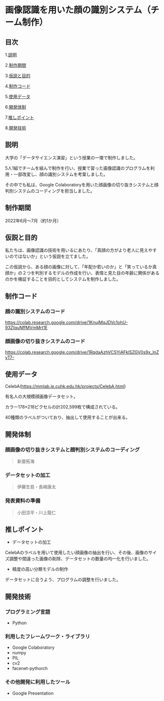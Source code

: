 # 画像認識を用いた顔の識別システム（チーム制作）

## 目次
1.[説明](https://github.com/TakumiShinya/Portfolio/blob/main/%E7%94%BB%E5%83%8F%E8%AA%8D%E8%AD%98%E3%82%92%E7%94%A8%E3%81%84%E3%81%9F%E9%A1%94%E3%81%AE%E8%AD%98%E5%88%A5%E3%82%B7%E3%82%B9%E3%83%86%E3%83%A0(%E3%83%81%E3%83%BC%E3%83%A0%E5%88%B6%E4%BD%9C)/README.md#%E8%AA%AC%E6%98%8E)

2.[制作期間](https://github.com/TakumiShinya/Portfolio/blob/main/%E7%94%BB%E5%83%8F%E8%AA%8D%E8%AD%98%E3%82%92%E7%94%A8%E3%81%84%E3%81%9F%E9%A1%94%E3%81%AE%E8%AD%98%E5%88%A5%E3%82%B7%E3%82%B9%E3%83%86%E3%83%A0(%E3%83%81%E3%83%BC%E3%83%A0%E5%88%B6%E4%BD%9C)/README.md#%E5%88%B6%E4%BD%9C%E6%9C%9F%E9%96%93)

3.[仮説と目的](https://github.com/TakumiShinya/Portfolio/blob/main/%E7%94%BB%E5%83%8F%E8%AA%8D%E8%AD%98%E3%82%92%E7%94%A8%E3%81%84%E3%81%9F%E9%A1%94%E3%81%AE%E8%AD%98%E5%88%A5%E3%82%B7%E3%82%B9%E3%83%86%E3%83%A0(%E3%83%81%E3%83%BC%E3%83%A0%E5%88%B6%E4%BD%9C)/README.md#%E4%BB%AE%E8%AA%AC%E3%81%A8%E7%9B%AE%E7%9A%84)

4.[制作コード](https://github.com/TakumiShinya/Portfolio/tree/main/%E7%94%BB%E5%83%8F%E8%AA%8D%E8%AD%98%E3%82%92%E7%94%A8%E3%81%84%E3%81%9F%E9%A1%94%E3%81%AE%E8%AD%98%E5%88%A5%E3%82%B7%E3%82%B9%E3%83%86%E3%83%A0(%E3%83%81%E3%83%BC%E3%83%A0%E5%88%B6%E4%BD%9C)#%E5%88%B6%E4%BD%9C%E3%82%B3%E3%83%BC%E3%83%89)

5.[使用データ](https://github.com/TakumiShinya/Portfolio/blob/main/%E7%94%BB%E5%83%8F%E8%AA%8D%E8%AD%98%E3%82%92%E7%94%A8%E3%81%84%E3%81%9F%E9%A1%94%E3%81%AE%E8%AD%98%E5%88%A5%E3%82%B7%E3%82%B9%E3%83%86%E3%83%A0(%E3%83%81%E3%83%BC%E3%83%A0%E5%88%B6%E4%BD%9C)/README.md#%E4%BD%BF%E7%94%A8%E3%83%87%E3%83%BC%E3%82%BF)

6.[開発体制](https://github.com/TakumiShinya/Portfolio/blob/main/%E7%94%BB%E5%83%8F%E8%AA%8D%E8%AD%98%E3%82%92%E7%94%A8%E3%81%84%E3%81%9F%E9%A1%94%E3%81%AE%E8%AD%98%E5%88%A5%E3%82%B7%E3%82%B9%E3%83%86%E3%83%A0(%E3%83%81%E3%83%BC%E3%83%A0%E5%88%B6%E4%BD%9C)/README.md#%E9%96%8B%E7%99%BA%E4%BD%93%E5%88%B6)

7.[推しポイント]()

8.[開発技術]()

## 説明

大学の「データサイエンス演習」という授業の一環で制作しました。

5人1組でチームを組んで制作を行い、授業で習った画像認識のプログラムを利用・一部改変し、顔の識別システムを考案しました。

その中でも私は、Google Colaboratoryを用いた顔画像の切り抜きシステムと顔判別システムのコーディングを担当しました。

## 制作期間

2022年6月～7月（約1か月）

## 仮説と目的

私たちは、画像認識の技術を用いるにあたり、「真顔の方がより老人に見えやすいのではないか」という仮説を立てました。

この仮説から、ある顔の画像に対して、「年配か若いのか」と「笑っているか真顔か」の２つを判別するモデルの作成を行い、表情と見た目の年齢に関係があるのかを検証することを目的としてシステムを制作しました。

## 制作コード

### 顔の識別システムのコード

https://colab.research.google.com/drive/1KnujMqJDVc1ohU-93ZIquNffMVmMrt1E

### 顔画像の切り抜きシステムのコード

https://colab.research.google.com/drive/1RqdaAzhVCSYiAFklSZGV0s9x_lnZyT7-

## 使用データ

CelebA(https://mmlab.ie.cuhk.edu.hk/projects/CelebA.html)

有名人の大規模顔画像データセット。

カラー178×218ピクセルの計202,599枚で構成されている。

40種類のラベルがついており、抽出して使用することが出来る。

## 開発体制

### 顔画像の切り抜きシステムと顔判別システムのコーディング
> 新屋拓海
### データセットの加工
> 伊藤生慈・長嶋康太
### 発表資料の準備
> 小田涼平・川上龍仁

## 推しポイント

- データセットの加工

CelebAのラベルを用いて使用したい顔画像の抽出を行い、その後、画像のサイズ調整や間違った画像の削除、データセットの数量の均一化を行いました。

- 精度の高い分類モデルの制作

データセットに合うよう、プログラムの調整を行いました。

## 開発技術
### プログラミング言語
- Python

### 利用したフレームワーク・ライブラリ
- Google Colaboratory
- numpy
- PIL
- cv2
- facenet-pythorch

### その他開発に利用したツール
- Google Presentation
